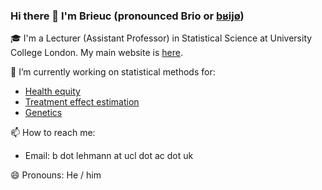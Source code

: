 ### Hi there 👋 I'm Brieuc (pronounced Brio or [bʁijø](http://ipa-reader.xyz/?text=bʁijø&voice=Celine))

🎓 I'm a Lecturer (Assistant Professor) in Statistical Science at University College London. My main website is [here](https://brieuclehmann.github.io/).

🔭 I’m currently working on statistical methods for:
- [Health equity](https://www.datascienceforhealthequity.com/themes/statistical-methods)
- [Treatment effect estimation](https://arxiv.org/abs/2405.20957)
- [Genetics](https://tskit.dev)

📫 How to reach me:
- Email: b dot lehmann at ucl dot ac dot uk

😄 Pronouns: He / him

<!--
**brieuclehmann/brieuclehmann** is a ✨ _special_ ✨ repository because its `README.md` (this file) appears on your GitHub profile.

Here are some ideas to get you started:

- 
- 🌱 I’m currently learning ...
- 👯 I’m looking to collaborate on ...
- 🤔 I’m looking for help with ...
- 💬 Ask me about ...
- 📫 How to reach me: ...
- 😄 Pronouns: ...
- ⚡ Fun fact: ...
-->
